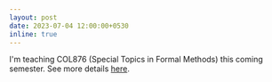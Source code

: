 ```yaml
---
layout: post
date: 2023-07-04 12:00:00+0530
inline: true
---
```


I'm teaching COL876 (Special Topics in Formal Methods) this coming semester. See more details <a href="../courses/col876-jul23" target="_blank">here</a>. 
